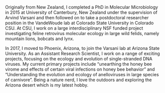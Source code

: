 Originally from New Zealand, I completed a PhD in Molecular Microbiology in 2015 at University of Canterbury, New Zealand
under the supervision of Arvind Varsani and then followed on to take a postdoctoral researcher position in the VandeWoude lab at Colorado State University in Colorado CSU.
At CSU, I work on a large interdisciplinary NSF funded project investigating feline retrovirus molecular ecology in large wild felids, namely mountain lions, bobcats and lynx.

In 2017, I moved to Phoenix, Arizona, to join the Varsani lab at Arizona State University. As an Assistant Research Scientist, I work on a range of exciting projects, focusing on the ecology and evolution of single-stranded DNA viruses. My current primary projects include “unearthing the honey bee virome and effects of certain viral infections on honey bee behavior” and “Understanding the evolution and ecology of anelloviruses in large species of carnivore”. Being a nature nerd, I love the outdoors and exploring the Arizona desert which is my latest hobby.
